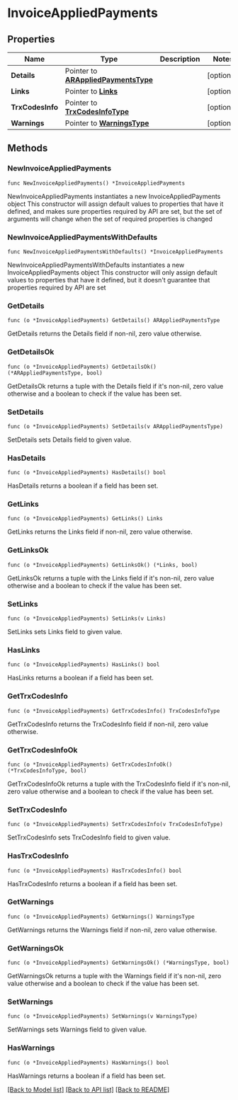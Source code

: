 # InvoiceAppliedPayments

## Properties

Name | Type | Description | Notes
------------ | ------------- | ------------- | -------------
**Details** | Pointer to [**ARAppliedPaymentsType**](ARAppliedPaymentsType.md) |  | [optional] 
**Links** | Pointer to [**Links**](Links.md) |  | [optional] 
**TrxCodesInfo** | Pointer to [**TrxCodesInfoType**](TrxCodesInfoType.md) |  | [optional] 
**Warnings** | Pointer to [**WarningsType**](WarningsType.md) |  | [optional] 

## Methods

### NewInvoiceAppliedPayments

`func NewInvoiceAppliedPayments() *InvoiceAppliedPayments`

NewInvoiceAppliedPayments instantiates a new InvoiceAppliedPayments object
This constructor will assign default values to properties that have it defined,
and makes sure properties required by API are set, but the set of arguments
will change when the set of required properties is changed

### NewInvoiceAppliedPaymentsWithDefaults

`func NewInvoiceAppliedPaymentsWithDefaults() *InvoiceAppliedPayments`

NewInvoiceAppliedPaymentsWithDefaults instantiates a new InvoiceAppliedPayments object
This constructor will only assign default values to properties that have it defined,
but it doesn't guarantee that properties required by API are set

### GetDetails

`func (o *InvoiceAppliedPayments) GetDetails() ARAppliedPaymentsType`

GetDetails returns the Details field if non-nil, zero value otherwise.

### GetDetailsOk

`func (o *InvoiceAppliedPayments) GetDetailsOk() (*ARAppliedPaymentsType, bool)`

GetDetailsOk returns a tuple with the Details field if it's non-nil, zero value otherwise
and a boolean to check if the value has been set.

### SetDetails

`func (o *InvoiceAppliedPayments) SetDetails(v ARAppliedPaymentsType)`

SetDetails sets Details field to given value.

### HasDetails

`func (o *InvoiceAppliedPayments) HasDetails() bool`

HasDetails returns a boolean if a field has been set.

### GetLinks

`func (o *InvoiceAppliedPayments) GetLinks() Links`

GetLinks returns the Links field if non-nil, zero value otherwise.

### GetLinksOk

`func (o *InvoiceAppliedPayments) GetLinksOk() (*Links, bool)`

GetLinksOk returns a tuple with the Links field if it's non-nil, zero value otherwise
and a boolean to check if the value has been set.

### SetLinks

`func (o *InvoiceAppliedPayments) SetLinks(v Links)`

SetLinks sets Links field to given value.

### HasLinks

`func (o *InvoiceAppliedPayments) HasLinks() bool`

HasLinks returns a boolean if a field has been set.

### GetTrxCodesInfo

`func (o *InvoiceAppliedPayments) GetTrxCodesInfo() TrxCodesInfoType`

GetTrxCodesInfo returns the TrxCodesInfo field if non-nil, zero value otherwise.

### GetTrxCodesInfoOk

`func (o *InvoiceAppliedPayments) GetTrxCodesInfoOk() (*TrxCodesInfoType, bool)`

GetTrxCodesInfoOk returns a tuple with the TrxCodesInfo field if it's non-nil, zero value otherwise
and a boolean to check if the value has been set.

### SetTrxCodesInfo

`func (o *InvoiceAppliedPayments) SetTrxCodesInfo(v TrxCodesInfoType)`

SetTrxCodesInfo sets TrxCodesInfo field to given value.

### HasTrxCodesInfo

`func (o *InvoiceAppliedPayments) HasTrxCodesInfo() bool`

HasTrxCodesInfo returns a boolean if a field has been set.

### GetWarnings

`func (o *InvoiceAppliedPayments) GetWarnings() WarningsType`

GetWarnings returns the Warnings field if non-nil, zero value otherwise.

### GetWarningsOk

`func (o *InvoiceAppliedPayments) GetWarningsOk() (*WarningsType, bool)`

GetWarningsOk returns a tuple with the Warnings field if it's non-nil, zero value otherwise
and a boolean to check if the value has been set.

### SetWarnings

`func (o *InvoiceAppliedPayments) SetWarnings(v WarningsType)`

SetWarnings sets Warnings field to given value.

### HasWarnings

`func (o *InvoiceAppliedPayments) HasWarnings() bool`

HasWarnings returns a boolean if a field has been set.


[[Back to Model list]](../README.md#documentation-for-models) [[Back to API list]](../README.md#documentation-for-api-endpoints) [[Back to README]](../README.md)


